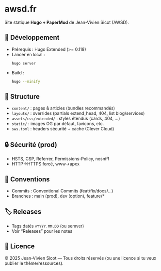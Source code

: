 # awsd.fr

Site statique **Hugo + PaperMod** de Jean-Vivien Sicot (AWSD).

## 🚀 Développement
- Prérequis : Hugo Extended (>= 0.118)
- Lancer en local :
  ```bash
  hugo server
  ````

* Build :

  ```bash
  hugo --minify
  ```

## 🧱 Structure

* `content/` : pages & articles (bundles recommandés)
* `layouts/` : overrides (partials extend_head, 404, list blog/services)
* `assets/css/extended/` : styles étendus (cards, 404, …)
* `static/` : images OG par défaut, favicons, etc.
* `sws.toml` : headers sécurité + cache (Clever Cloud)

## 🔒 Sécurité (prod)

* HSTS, CSP, Referrer, Permissions-Policy, nosniff
* HTTP→HTTPS forcé, www→apex

## 🧭 Conventions

* Commits : Conventional Commits (feat/fix/docs/…)
* Branches : main (prod), dev (option), feature/*

## 🏷️ Releases

* Tags datés `vYYYY.MM.DD` (ou semver)
* Voir “Releases” pour les notes

## 📄 Licence

© 2025 Jean-Vivien Sicot — Tous droits réservés (ou une licence si tu veux publier le thème/ressources).